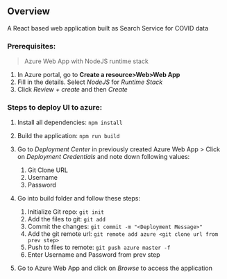 ## Overview
A React based web application built as Search Service for COVID data

### Prerequisites:
> Azure Web App with NodeJS runtime stack
1. In Azure portal, go to **Create a resource>Web>Web App**
2. Fill in the details. Select *NodeJS* for *Runtime Stack*
3. Click *Review + create* and then *Create*

### Steps to deploy UI to azure:

1. Install all dependencies: `npm install`

2. Build the application: `npm run build`

3. Go to *Deployment Center* in previously created Azure Web App > Click on *Deployment Credentials* and note down following values:
    1. Git Clone URL
    2. Username
    3. Password

4. Go into build folder and follow these steps:
    1. Initialize Git repo: `git init`
    2. Add the files to git: `git add`
    3. Commit the changes: `git commit -m "<Deployment Message>"`
    4. Add the git remote url: `git remote add azure <git clone url from prev step>`
    5. Push to files to remote: `git push azure master -f`
    6. Enter Username and Password from prev step

5. Go to Azure Web App and click on *Browse* to access the application
